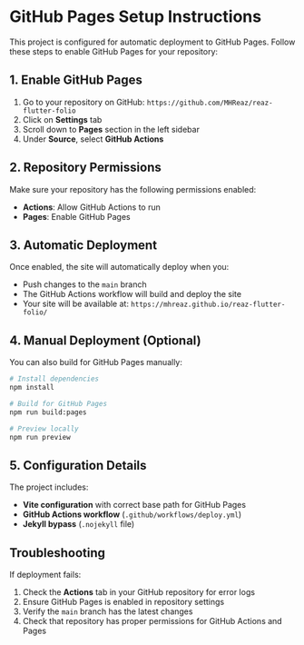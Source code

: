 # GitHub Pages Setup Instructions

This project is configured for automatic deployment to GitHub Pages. Follow these steps to enable GitHub Pages for your repository:

## 1. Enable GitHub Pages

1. Go to your repository on GitHub: `https://github.com/MHReaz/reaz-flutter-folio`
2. Click on **Settings** tab
3. Scroll down to **Pages** section in the left sidebar
4. Under **Source**, select **GitHub Actions**

## 2. Repository Permissions

Make sure your repository has the following permissions enabled:
- **Actions**: Allow GitHub Actions to run
- **Pages**: Enable GitHub Pages

## 3. Automatic Deployment

Once enabled, the site will automatically deploy when you:
- Push changes to the `main` branch
- The GitHub Actions workflow will build and deploy the site
- Your site will be available at: `https://mhreaz.github.io/reaz-flutter-folio/`

## 4. Manual Deployment (Optional)

You can also build for GitHub Pages manually:

```bash
# Install dependencies
npm install

# Build for GitHub Pages
npm run build:pages

# Preview locally
npm run preview
```

## 5. Configuration Details

The project includes:
- **Vite configuration** with correct base path for GitHub Pages
- **GitHub Actions workflow** (`.github/workflows/deploy.yml`)
- **Jekyll bypass** (`.nojekyll` file)

## Troubleshooting

If deployment fails:
1. Check the **Actions** tab in your GitHub repository for error logs
2. Ensure GitHub Pages is enabled in repository settings
3. Verify the `main` branch has the latest changes
4. Check that repository has proper permissions for GitHub Actions and Pages